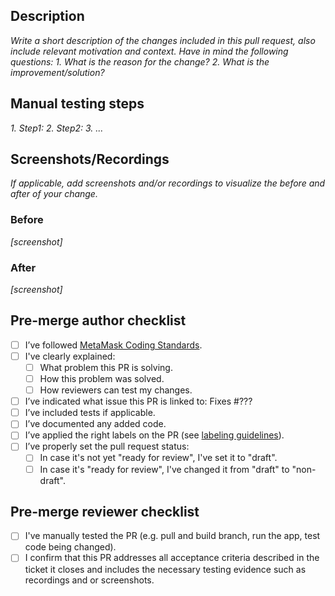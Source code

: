 ## **Description**
_Write a short description of the changes included in this pull request, also include relevant motivation and context. Have in mind the following questions:_
_1. What is the reason for the change?_
_2. What is the improvement/solution?_

## **Manual testing steps**

_1. Step1:_
_2. Step2:_
_3. ..._

## **Screenshots/Recordings**

_If applicable, add screenshots and/or recordings to visualize the before and after of your change._

### **Before**

_[screenshot]_

### **After**

_[screenshot]_

## **Pre-merge author checklist**

- [ ] I’ve followed [MetaMask Coding Standards](/.github/coding_guidelines/CODING_GUIDELINES.md).
- [ ] I've clearly explained:
  - [ ] What problem this PR is solving.
  - [ ] How this problem was solved.
  - [ ] How reviewers can test my changes.
- [ ] I’ve indicated what issue this PR is linked to: Fixes #???
- [ ] I’ve included tests if applicable.
- [ ] I’ve documented any added code.
- [ ] I’ve applied the right labels on the PR (see [labeling guidelines](/.github/coding_guidelines/LABELING_GUIDELINES.md)).
- [ ] I’ve properly set the pull request status:
  - [ ] In case it's not yet "ready for review", I've set it to "draft".
  - [ ] In case it's "ready for review", I've changed it from "draft" to "non-draft".

## **Pre-merge reviewer checklist**

- [ ] I've manually tested the PR (e.g. pull and build branch, run the app, test code being changed).
- [ ] I confirm that this PR addresses all acceptance criteria described in the ticket it closes and includes the necessary testing evidence such as recordings and or screenshots.

